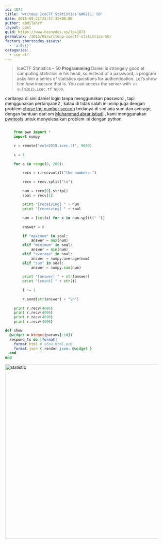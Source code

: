 ```yaml
---
id: 1873
title: 'writeup IceCTF Statistics &#8211; 50'
date: 2015-09-21T22:47:35+00:00
author: abdilahrf
layout: post
guid: https://www.hasnydes.us/?p=1873
permalink: /2015/09/writeup-icectf-statistics-50/
factory_shortcodes_assets:
  - 'a:0:{}'
categories:
  - ice ctf
---
```


> IceCTF Statistics &#8211; 50
>   **Programming**
>   Daniel is strangely good at computing statistics in his head, so instead of a password, a program asks him a series of statistics questions for authentication. Let&#8217;s show him how insecure that is. You can access the server with  <code>nc vuln2015.icec.tf 9000</code>.

  ceritanya di sini daniel login tanpa menggunakan password , tapi menggunakan pertanyaan2 , kalau di tidak salah ini mirip juga dengan problem <a href="https://github.com/ctfs/write-ups-2014/tree/master/seccon-ctf-2014/choose-the-number">chose the number seccon</a> bedanya di sini ada sum dan average, dengan bantuan dari om <a href="https://www.facebook.com/muhammad.abrari?fref=ts">Muhammad abrar istiadi</a> , kami menggunakan <a href="https://github.com/Gallopsled/pwntools">pwntools</a> untuk menyelesaikan problem ini dengan python


    
```python 

    from pwn import *
    import numpy
    
    r = remote("vuln2015.icec.tf", 9000)
    
    i = 1
    
    for a in range(0, 200):
    
        recv = r.recvuntil("the numbers:")
    
        recv = recv.split("\n")
    
        num = recv[0].strip()
        soal = recv[1]
    
        print "[receiving] " + num
        print "[receiving] " + soal
    
        num = [int(x) for x in num.split(" ")]
    
        answer = 0
    
        if "maximum" in soal:
            answer = max(num)
        elif "minimum" in soal:
            answer = min(num)
        elif "average" in soal:
            answer = numpy.average(num)
        elif "sum" in soal:
            answer = numpy.sum(num)
    
        print "[answer] " + str(answer)
        print "[count] " + str(i)
    
        i += 1
    
        r.send(str(answer) + "\n")
    
    print r.recv(4096)
    print r.recv(4096)
    print r.recv(4096)
    print r.recv(4096)

```
    
```ruby
def show
  @widget = Widget(params[:id])
  respond_to do |format|
    format.html # show.html.erb
    format.json { render json: @widget }
  end
end
```

[<img class="aligncenter size-large wp-image-1876" src="http://abdilahrf.github.io/images/2015/09/statistic-1024x576.png" alt="statistic" width="1024" height="576" />](http://abdilahrf.github.io/images/2015/09/statistic.png)